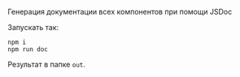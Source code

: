 Генерация документации всех компонентов при помощи JSDoc

Запускать так:

```
npm i
npm run doc
```

Результат в папке `out`.